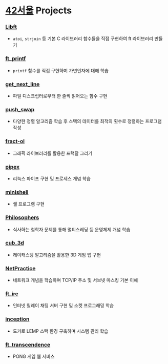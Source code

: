 # [42서울](https://innovationacademy.kr/academy/contents/view?contentsNo=7&level=2&menuNo=8) Projects

### [Libft](./libft)

- `atoi`, `strjoin` 등 기본 C 라이브러리 함수들을 직접 구현하여 ft 라이브러리 만들기

### [ft_printf](./printf)

- `printf` 함수를 직접 구현하며 가변인자에 대해 학습

### [get_next_line](./gnl)

- 파일 디스크립터로부터 한 줄씩 읽어오는 함수 구현

### [push_swap](./push_swap/)

- 다양한 정렬 알고리즘 학습 후 스택의 데이터를 최적의 횟수로 정렬하는 프로그램 작성

### [fract-ol](./fract-ol)

- 그래픽 라이브러리를 활용한 프랙탈 그리기

### [pipex](./pipex)

- 리눅스 파이프 구현 및 프로세스 개념 학습

### [minishell](https://github.com/hyobb109/minishell)

- 쉘 프로그램 구현

### [Philosophers](./philo)

- 식사하는 철학자 문제를 통해 멀티스레딩 등 운영체제 개념 학습

### [cub_3d](https://github.com/hyobb109/cub3d)

- 레이캐스팅 알고리즘을 활용한 3D 게임 맵 구현

### [NetPractice](./net_practice)

- 네트워크 개념을 학습하며 TCP/IP 주소 및 서브넷 마스킹 기본 이해

### [ft_irc](https://github.com/subillie/IRC)

- 인터넷 릴레이 채팅 서버 구현 및 소켓 프로그래밍 학습

### [inception](./inception)

- 도커로 LEMP 스택 환경 구축하며 시스템 관리 학습

### [ft_transcendence](https://github.com/Retro-pong/Transcendence)

- PONG 게임 웹 서비스
